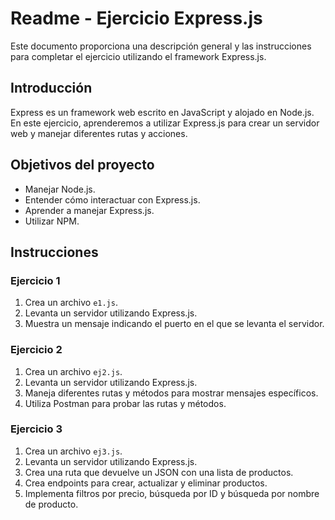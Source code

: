 # Readme - Ejercicio Express.js

Este documento proporciona una descripción general y las instrucciones para completar el ejercicio utilizando el framework Express.js.

## Introducción
Express es un framework web escrito en JavaScript y alojado en Node.js. En este ejercicio, aprenderemos a utilizar Express.js para crear un servidor web y manejar diferentes rutas y acciones.

## Objetivos del proyecto
- Manejar Node.js.
- Entender cómo interactuar con Express.js.
- Aprender a manejar Express.js.
- Utilizar NPM.

## Instrucciones

### Ejercicio 1
1. Crea un archivo `e1.js`.
2. Levanta un servidor utilizando Express.js.
3. Muestra un mensaje indicando el puerto en el que se levanta el servidor.

### Ejercicio 2
1. Crea un archivo `ej2.js`.
2. Levanta un servidor utilizando Express.js.
3. Maneja diferentes rutas y métodos para mostrar mensajes específicos.
4. Utiliza Postman para probar las rutas y métodos.

### Ejercicio 3
1. Crea un archivo `ej3.js`.
2. Levanta un servidor utilizando Express.js.
3. Crea una ruta que devuelve un JSON con una lista de productos.
4. Crea endpoints para crear, actualizar y eliminar productos.
5. Implementa filtros por precio, búsqueda por ID y búsqueda por nombre de producto.
